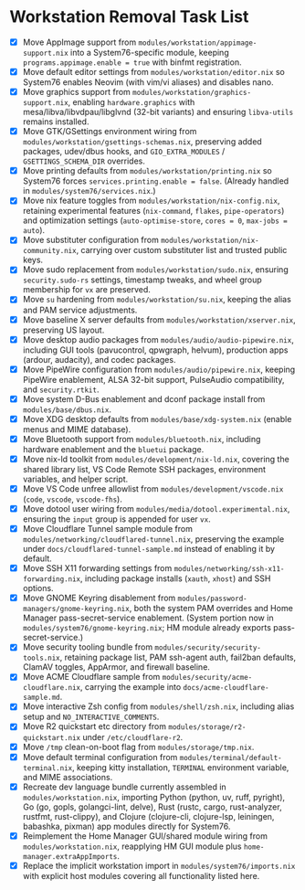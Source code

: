 # Workstation Removal Task List

- [x] Move AppImage support from `modules/workstation/appimage-support.nix` into a System76-specific module, keeping `programs.appimage.enable = true` with binfmt registration.
- [x] Move default editor settings from `modules/workstation/editor.nix` so System76 enables Neovim (with vim/vi aliases) and disables nano.
- [x] Move graphics support from `modules/workstation/graphics-support.nix`, enabling `hardware.graphics` with mesa/libva/libvdpau/libglvnd (32-bit variants) and ensuring `libva-utils` remains installed.
- [x] Move GTK/GSettings environment wiring from `modules/workstation/gsettings-schemas.nix`, preserving added packages, udev/dbus hooks, and `GIO_EXTRA_MODULES` / `GSETTINGS_SCHEMA_DIR` overrides.
- [x] Move printing defaults from `modules/workstation/printing.nix` so System76 forces `services.printing.enable = false`. (Already handled in `modules/system76/services.nix`.)
- [x] Move nix feature toggles from `modules/workstation/nix-config.nix`, retaining experimental features (`nix-command`, `flakes`, `pipe-operators`) and optimization settings (`auto-optimise-store`, `cores = 0`, `max-jobs = auto`).
- [x] Move substituter configuration from `modules/workstation/nix-community.nix`, carrying over custom substituter list and trusted public keys.
- [x] Move sudo replacement from `modules/workstation/sudo.nix`, ensuring `security.sudo-rs` settings, timestamp tweaks, and wheel group membership for `vx` are preserved.
- [x] Move `su` hardening from `modules/workstation/su.nix`, keeping the alias and PAM service adjustments.
- [x] Move baseline X server defaults from `modules/workstation/xserver.nix`, preserving US layout.
- [x] Move desktop audio packages from `modules/audio/audio-pipewire.nix`, including GUI tools (pavucontrol, qpwgraph, helvum), production apps (ardour, audacity), and codec packages.
- [x] Move PipeWire configuration from `modules/audio/pipewire.nix`, keeping PipeWire enablement, ALSA 32-bit support, PulseAudio compatibility, and `security.rtkit`.
- [x] Move system D-Bus enablement and dconf package install from `modules/base/dbus.nix`.
- [x] Move XDG desktop defaults from `modules/base/xdg-system.nix` (enable menus and MIME database).
- [x] Move Bluetooth support from `modules/bluetooth.nix`, including hardware enablement and the `bluetui` package.
- [x] Move nix-ld toolkit from `modules/development/nix-ld.nix`, covering the shared library list, VS Code Remote SSH packages, environment variables, and helper script.
- [x] Move VS Code unfree allowlist from `modules/development/vscode.nix` (`code`, `vscode`, `vscode-fhs`).
- [x] Move dotool user wiring from `modules/media/dotool.experimental.nix`, ensuring the `input` group is appended for user `vx`.
- [x] Move Cloudflare Tunnel sample module from `modules/networking/cloudflared-tunnel.nix`, preserving the example under `docs/cloudflared-tunnel-sample.md` instead of enabling it by default.
- [x] Move SSH X11 forwarding settings from `modules/networking/ssh-x11-forwarding.nix`, including package installs (`xauth`, `xhost`) and SSH options.
- [x] Move GNOME Keyring disablement from `modules/password-managers/gnome-keyring.nix`, both the system PAM overrides and Home Manager pass-secret-service enablement. (System portion now in `modules/system76/gnome-keyring.nix`; HM module already exports pass-secret-service.)
- [x] Move security tooling bundle from `modules/security/security-tools.nix`, retaining package list, PAM ssh-agent auth, fail2ban defaults, ClamAV toggles, AppArmor, and firewall baseline.
- [x] Move ACME Cloudflare sample from `modules/security/acme-cloudflare.nix`, carrying the example into `docs/acme-cloudflare-sample.md`.
- [x] Move interactive Zsh config from `modules/shell/zsh.nix`, including alias setup and `NO_INTERACTIVE_COMMENTS`.
- [x] Move R2 quickstart etc directory from `modules/storage/r2-quickstart.nix` under `/etc/cloudflare-r2`.
- [x] Move `/tmp` clean-on-boot flag from `modules/storage/tmp.nix`.
- [x] Move default terminal configuration from `modules/terminal/default-terminal.nix`, keeping kitty installation, `TERMINAL` environment variable, and MIME associations.
- [x] Recreate dev language bundle currently assembled in `modules/workstation.nix`, importing Python (python, uv, ruff, pyright), Go (go, gopls, golangci-lint, delve), Rust (rustc, cargo, rust-analyzer, rustfmt, rust-clippy), and Clojure (clojure-cli, clojure-lsp, leiningen, babashka, pixman) app modules directly for System76.
- [x] Reimplement the Home Manager GUI/shared module wiring from `modules/workstation.nix`, reapplying HM GUI module plus `home-manager.extraAppImports`.
- [x] Replace the implicit workstation import in `modules/system76/imports.nix` with explicit host modules covering all functionality listed here.
